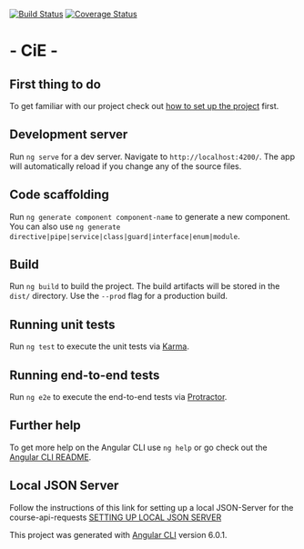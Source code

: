 [![Build Status](https://travis-ci.org/mobileappdevhm/dev-team-5-webapp.svg?branch=master)](https://travis-ci.org/mobileappdevhm/dev-team-5-webapp) 
[![Coverage Status](https://coveralls.io/repos/github/mobileappdevhm/dev-team-5-webapp/badge.svg?branch=coveralls_branch)](https://coveralls.io/github/mobileappdevhm/dev-team-5-webapp?branch=coveralls_branch)



# - CiE -

## First thing to do
To get familiar with our project check out [how to set up the project](https://github.com/mobileappdevhm/dev-team-5-webapp/wiki)
first.

## Development server

Run `ng serve` for a dev server. Navigate to `http://localhost:4200/`. The app will automatically reload if you change any of the source files.

## Code scaffolding

Run `ng generate component component-name` to generate a new component. You can also use `ng generate directive|pipe|service|class|guard|interface|enum|module`.

## Build

Run `ng build` to build the project. The build artifacts will be stored in the `dist/` directory. Use the `--prod` flag for a production build.

## Running unit tests

Run `ng test` to execute the unit tests via [Karma](https://karma-runner.github.io).

## Running end-to-end tests

Run `ng e2e` to execute the end-to-end tests via [Protractor](http://www.protractortest.org/).

## Further help

To get more help on the Angular CLI use `ng help` or go check out the [Angular CLI README](https://github.com/angular/angular-cli/blob/master/README.md).

## Local JSON Server

Follow the instructions of this link for setting up a local JSON-Server for the course-api-requests
[SETTING UP LOCAL JSON SERVER](https://medium.com/codingthesmartway-com-blog/create-a-rest-api-with-json-server-36da8680136d)

This project was generated with [Angular CLI](https://github.com/angular/angular-cli) version 6.0.1.
